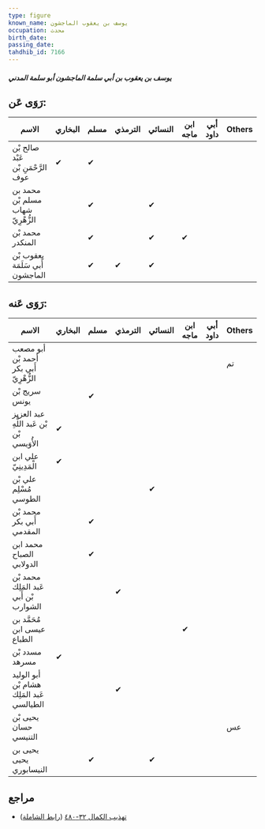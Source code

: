 ```yaml
---
type: figure
known_name: يوسف بن يعقوب الماجشون
occupation: محدث
birth_date:
passing_date:
tahdhib_id: 7166
---
```

##### يوسف بن يعقوب بن أبي سلمة الماجشون أبو سلمة المدني

## رَوَى عَن:
| الاسم                              | البخاري | مسلم | الترمذي | النسائي | ابن ماجه | أبي داود | Others |
| ---------------------------------- | ------- | ---- | ------- | ------- | -------- | -------- | ------ |
| صالح بْن عَبْد الرَّحْمَنِ بْن عوف | ✔       | ✔    |         |         |          |          |        |
| محمد بن مسلم بْن شهاب الزُّهْرِيّ  |         | ✔    |         | ✔       |          |          |        |
| محمد بْن المنكدر                   |         | ✔    |         | ✔       | ✔        |          |        |
| يعقوب بْن أَبي سَلَمَة الماجشون    |         | ✔    | ✔       | ✔       |          |          |        |
## رَوَى عَنه:
| الاسم                                     | البخاري | مسلم | الترمذي | النسائي | ابن ماجه | أبي داود | Others |
| ----------------------------------------- | ------- | ---- | ------- | ------- | -------- | -------- | ------ |
| أبو مصعب أحمد بْن أَبي بكر الزُّهْرِيّ    |         |      |         |         |          |          | تم     |
| سريج بْن يونس                             |         | ✔    |         |         |          |          |        |
| عبد العزيز بْن عَبد اللَّهِ بْن الأُوَيسي | ✔       |      |         |         |          |          |        |
| علي ابن الْمَدِينِيّ                      | ✔       |      |         |         |          |          |        |
| علي بْن مُسْلِم الطوسي                    |         |      |         | ✔       |          |          |        |
| محمد بْن أَبي بكر المقدمي                 |         | ✔    |         |         |          |          |        |
| محمد ابن الصباح الدولابي                  |         | ✔    |         |         |          |          |        |
| محمد بْن عَبد المَلِك بْن أَبي الشوارب    |         |      | ✔       |         |          |          |        |
| مُحَمَّد بن عيسى ابن الطباع               |         |      |         |         | ✔        |          |        |
| مسدد بْن مسرهد                            | ✔       |      |         |         |          |          |        |
| أبو الوليد هشام بْن عَبد المَلِك الطيالسي |         |      | ✔       |         |          |          |        |
| يحيى بْن حسان التنيسي                     |         |      |         |         |          |          | عس     |
| يحيى بن يحيى النيسابوري                   |         | ✔    |         | ✔       |          |          |        |
## مراجع
- [تهذيب الكمال ٣٢-٤٨٠](obsidian://open?vault=Tahdhib-al-Kamal&file=Figures/٧١٦٦-يوسف%20بن%20يعقوب%20بن%20أبي%20سلمة%20الماجشون%20أبو%20سلمة%20المدني) ([رابط الشاملة](https://shamela.ws/book/3722/17594))